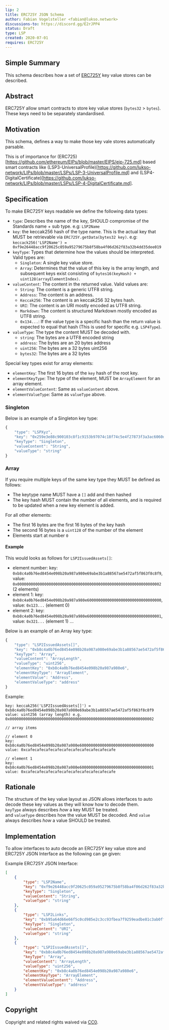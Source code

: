 ```yaml
---
lip: 2
title: ERC725Y JSON Schema
author: Fabian Vogelsteller <fabian@lukso.network> 
discussions-to: https://discord.gg/E2rJPP4
status: Draft
type: LSP
created: 2020-07-01
requires: ERC725Y
---
```



## Simple Summary
This schema describes how a set of [ERC725Y](https://github.com/ethereum/EIPs/blob/master/EIPS/eip-725.md) key value stores can be described.

## Abstract
ERC725Y allow smart contracts to store key value stores (`bytes32` > `bytes`). These keys need to be separately standardised.

## Motivation
This schema, defines a way to make those key vale stores automatically parsable. 

This is of importance for (ERC725)[https://github.com/ethereum/EIPs/blob/master/EIPS/eip-725.md] based smart contracts like
(LSP3-UniversalProfile)[https://github.com/lukso-network/LIPs/blob/master/LSPs/LSP-3-UniversalProfile.md] and (LSP4-DigitalCertificate)[https://github.com/lukso-network/LIPs/blob/master/LSPs/LSP-4-DigitalCertificate.md].


## Specification

To make ERC725Y keys readable we define the following data types:

- `type`: Describes the name of the key, SHOULD compromise of the Standards name + sub type. e.g: `LSP2Name`
- `key`: the keccak256 hash of the type name. This is the actual key that MUST be retrievable via `ERC725Y.getData(bytes32 key)`. e.g: `keccack256('LSP2Name') = 0xf9e26448acc9f20625c059a95279675b8f58ba4f06d262f83a32b4dd35dee019`
- `keyType`: Types that determine how the values should be interpreted. Valid types are:
    - `Singleton`: A single key value store.
    - `Array`: Determines that the value of this key is the array length, and subsequent keys exist consisting of `bytes16(keyHash) + uint128(arrayElementIndex)`.
- `valueContent`: The content in the returned value. Valid values are:
    - `String`: The content is a generic UTF8 string.
    - `Address`: The content is an address.
    - `Keccak256`: The content is an keccak256 32 bytes hash.
    - `URI`: The content is an URI mostly encoded as UTF8 string.
    - `Markdown`: The content is structured Markdown mostly encoded as UTF8 string.
    - `0x134...`: If the value type is a specific hash than the return value is expected to equal that hash (This is used for specific e.g. `LSP4Type`).
- `valueType`: The type the content MUST be decoded with.
    - `string`: The bytes are a UTF8 encoded string
    - `address`: The bytes are an 20 bytes address
    - `uint256`: The bytes are a 32 bytes uint256
    - `bytes32`: The bytes are a 32 bytes
    
Special key types exist for array elements:

- `elementKey`: The first 16 bytes of the `key` hash of the root key.
- `elementKeyType`: The type of the element, MUST be `ArrayElement` for an array element.
- `elementValueContent`: Same as `valueContent` above.
- `elementValueType`: Same as `valueType` above.


### Singleton

Below is an example of a Singleton key type:

```js
{
    "type": "LSPXyz",
    "key": "0x259e3e88c900103c8f1c9153b97074c18f74c5e4f27873f3a3ac6060dea44422", //keccak256(LSPXyz)
    "keyType": "Singleton",
    "valueContent": "String",
    "valueType": "string"
}
```

### Array

If you require multiple keys of the same key type they MUST be defined as follows:

- The keytype name MUST have a `[]` add and then hashed
- The key hash MUST contain the number of all elements, and is required to be updated when a new key element is added.

For all other elements:
- The first 16 bytes are the first 16 bytes of the key hash
- The second 16 bytes is a `uint128` of the number of the element
- Elements start at number `0`

#### Example
This would looks as follows for `LSP2IssuedAssets[]`:
- element number: key: `0xb8c4a0b76ed8454e098b20a987a980e69abe3b1a88567ae5472af5f863f8c8f9`, value: `0x0000000000000000000000000000000000000000000000000000000000000002` (2 elements)
- element 1: key: `0xb8c4a0b76ed8454e098b20a987a980e600000000000000000000000000000000`, value: `0x123...` (element 0)
- element 2: key: `0xb8c4a0b76ed8454e098b20a987a980e600000000000000000000000000000001`, value: `0x321...` (element 1)
...


Below is an example of an Array key type:

```js
{
    "type": "LSP2IssuedAssets[]",
    "key": "0xb8c4a0b76ed8454e098b20a987a980e69abe3b1a88567ae5472af5f863f8c8f9",
    "keyType": "Array",
    "valueContent": "ArrayLength",
    "valueType": "uint256",
    "elementKey": "0xb8c4a0b76ed8454e098b20a987a980e6",
    "elementKeyType": "ArrayElement",
    "elementValue": "Address",
    "elementValueType": "address"
}
```

Example:
```solidity
key: keccak256('LSP2IssuedAssets[]') = 0xb8c4a0b76ed8454e098b20a987a980e69abe3b1a88567ae5472af5f863f8c8f9
value: uint256 (array length) e.g. 0x0000000000000000000000000000000000000000000000000000000000000002

// array items

// element 0
key: 0xb8c4a0b76ed8454e098b20a987a980e600000000000000000000000000000000
value: 0xcafecafecafecafecafecafecafecafecafecafe

// element 1
key: 0xb8c4a0b76ed8454e098b20a987a980e600000000000000000000000000000001
value: 0xcafecafecafecafecafecafecafecafecafecafe
```

## Rationale
The structure of the key value layout as JSON allows interfaces to auto decode these key values as they will know how to decode them.   
`keyType` always describes *how* a key MUST be treated.    
and `valueType` describes how the value MUST be decoded. And `value` always describes *how* a value SHOULD be treated.


## Implementation

To allow interfaces to auto decode an ERC725Y key value store and ERC725Y JSON Interface as the following can ge given:

Example ERC725Y JSON Interface:
```json
[
    {
        "type": "LSP2Name",
        "key": "0xf9e26448acc9f20625c059a95279675b8f58ba4f06d262f83a32b4dd35dee019",
        "keyType": "Singleton",
        "valueContent": "String",
        "valueType": "string"
    },
    {
        "type": "LSP2Links",
        "key": "0xb95a64d66e66f5c0cd985e2c3cc93fbea7f9259eadbe81c3ab0ff4e68df564d6",
        "keyType": "Singleton",
        "valueContent": "URI",
        "valueType": "string"
    },
    {
        "type": "LSP2IssuedAssets[]",
        "key": "0xb8c4a0b76ed8454e098b20a987a980e69abe3b1a88567ae5472af5f863f8c8f9",
        "keyType": "Array",
        "valueContent": "ArrayLength",
        "valueType": "uint256",
        "elementKey": "0xb8c4a0b76ed8454e098b20a987a980e6",
        "elementKeyType": "ArrayElement",
        "elementValueContent": "Address",
        "elementValueType": "address"
    }
]
```

## Copyright
Copyright and related rights waived via [CC0](https://creativecommons.org/publicdomain/zero/1.0/).
